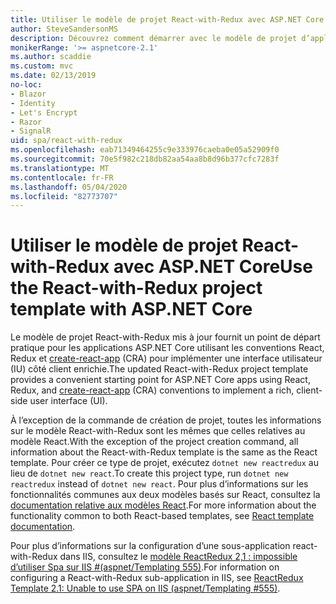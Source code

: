 ```yaml
---
title: Utiliser le modèle de projet React-with-Redux avec ASP.NET Core
author: SteveSandersonMS
description: Découvrez comment démarrer avec le modèle de projet d’application monopage ASP.NET Core pour React-with-Redux et create-react-app.
monikerRange: '>= aspnetcore-2.1'
ms.author: scaddie
ms.custom: mvc
ms.date: 02/13/2019
no-loc:
- Blazor
- Identity
- Let's Encrypt
- Razor
- SignalR
uid: spa/react-with-redux
ms.openlocfilehash: eab71349464255c9e333976caeba0e05a52909f0
ms.sourcegitcommit: 70e5f982c218db82aa54aa8b8d96b377cfc7283f
ms.translationtype: MT
ms.contentlocale: fr-FR
ms.lasthandoff: 05/04/2020
ms.locfileid: "82773707"
---
```

# <a name="use-the-react-with-redux-project-template-with-aspnet-core"></a><span data-ttu-id="385ff-103">Utiliser le modèle de projet React-with-Redux avec ASP.NET Core</span><span class="sxs-lookup"><span data-stu-id="385ff-103">Use the React-with-Redux project template with ASP.NET Core</span></span>

<span data-ttu-id="385ff-104">Le modèle de projet React-with-Redux mis à jour fournit un point de départ pratique pour les applications ASP.NET Core utilisant les conventions React, Redux et [create-react-app](https://github.com/facebookincubator/create-react-app) (CRA) pour implémenter une interface utilisateur (IU) côté client enrichie.</span><span class="sxs-lookup"><span data-stu-id="385ff-104">The updated React-with-Redux project template provides a convenient starting point for ASP.NET Core apps using React, Redux, and [create-react-app](https://github.com/facebookincubator/create-react-app) (CRA) conventions to implement a rich, client-side user interface (UI).</span></span>

<span data-ttu-id="385ff-105">À l’exception de la commande de création de projet, toutes les informations sur le modèle React-with-Redux sont les mêmes que celles relatives au modèle React.</span><span class="sxs-lookup"><span data-stu-id="385ff-105">With the exception of the project creation command, all information about the React-with-Redux template is the same as the React template.</span></span> <span data-ttu-id="385ff-106">Pour créer ce type de projet, exécutez `dotnet new reactredux` au lieu de `dotnet new react`.</span><span class="sxs-lookup"><span data-stu-id="385ff-106">To create this project type, run `dotnet new reactredux` instead of `dotnet new react`.</span></span> <span data-ttu-id="385ff-107">Pour plus d’informations sur les fonctionnalités communes aux deux modèles basés sur React, consultez la [documentation relative aux modèles React](xref:spa/react).</span><span class="sxs-lookup"><span data-stu-id="385ff-107">For more information about the functionality common to both React-based templates, see [React template documentation](xref:spa/react).</span></span>

<span data-ttu-id="385ff-108">Pour plus d’informations sur la configuration d’une sous-application react-with-Redux dans IIS, consultez le [modèle ReactRedux 2,1 : impossible d’utiliser Spa sur IIS &num;(aspnet/Templating 555)](https://github.com/aspnet/Templating/issues/555).</span><span class="sxs-lookup"><span data-stu-id="385ff-108">For information on configuring a React-with-Redux sub-application in IIS, see [ReactRedux Template 2.1: Unable to use SPA on IIS (aspnet/Templating &num;555)](https://github.com/aspnet/Templating/issues/555).</span></span>
